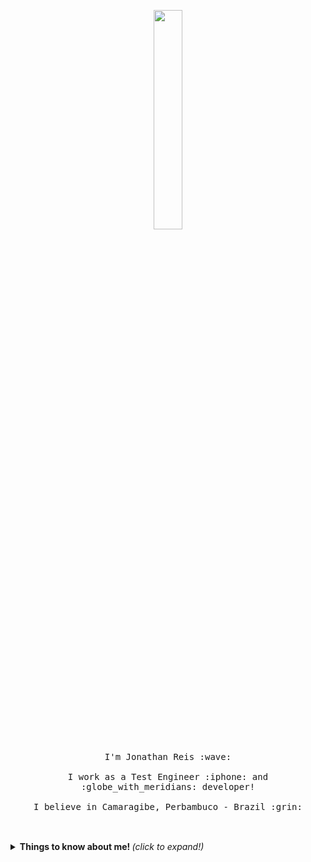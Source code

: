 <p align="center">
  <img src="https://media.giphy.com/media/MeJgB3yMMwIaHmKD4z/giphy.gif" width="30%">
  <br><br>
  <samp>
    I'm Jonathan Reis :wave:
    <br><br>
    I work as a Test Engineer :iphone: and :globe_with_meridians: developer!
    <br><br>
    I believe in Camaragibe, Perbambuco - Brazil :grin:
    <br><br>
    
</p>

<br>

<details>
  <summary> <b> Things to know about me! </b> <i>(click to expand!)</i> </summary>

  <br>
  
  [![Github Stats By Anurag](https://github-readme-stats.vercel.app/api?username=quadrified&show_icons=true&title_color=fff&icon_color=79ff97&text_color=9f9f9f&bg_color=151515)](https://github.com/JhowReis)

---

## 🚀💻 Technologies & Tools

![JavaScript](https://img.shields.io/badge/-JavaScript-black?style=flat-square&logo=javascript)
![Python](https://img.shields.io/badge/-Python-black?style=flat-square&logo=Python)
![HTML5](https://img.shields.io/badge/-HTML5-E34F26?style=flat-square&logo=html5&logoColor=white)
![CSS3](https://img.shields.io/badge/-CSS3-1572B6?style=flat-square&logo=css3)
![Bootstrap](https://img.shields.io/badge/-Bootstrap-563D7C?style=flat-square&logo=bootstrap)
![TypeScript](https://img.shields.io/badge/-TypeScript-007ACC?style=flat-square&logo=typescript)
![MySQL](https://img.shields.io/badge/-MySQL-black?style=flat-square&logo=mysql)
![Git](https://img.shields.io/badge/-Git-black?style=flat-square&logo=git)
![GitHub](https://img.shields.io/badge/-GitHub-181717?style=flat-square&logo=github)
